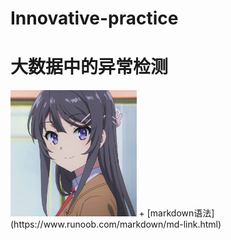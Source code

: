 # Innovative-practice
# 大数据中的异常检测

<img src="library/pic/QQ图片20211015204457.jpg" width="40%">
+ [markdown语法](https://www.runoob.com/markdown/md-link.html)
